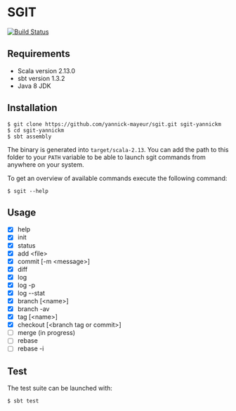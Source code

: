 # SGIT

[![Build Status](https://travis-ci.org/yannick-mayeur/sgit.svg?branch=master)](https://travis-ci.org/yannick-mayeur/sgit)

## Requirements

* Scala version 2.13.0
* sbt version 1.3.2
* Java 8 JDK

## Installation

```
$ git clone https://github.com/yannick-mayeur/sgit.git sgit-yannickm
$ cd sgit-yannickm
$ sbt assembly
```

The binary is generated into `target/scala-2.13`. You can add the
path to this folder to your `PATH` variable to be able to launch sgit
commands from anywhere on your system.

To get an overview of available commands execute the following command:

```
$ sgit --help
```

## Usage

- [x] help
- [x] init
- [x] status
- [x] add \<file\>
- [x] commit \[-m \<message\>\]
- [x] diff
- [x] log
- [x] log -p
- [x] log --stat
- [x] branch \[\<name\>\]
- [x] branch -av
- [x] tag \[\<name\>\]
- [x] checkout \[\<branch tag or commit\>\]
- [ ] merge (in progress)
- [ ] rebase
- [ ] rebase -i

## Test

The test suite can be launched with:

```
$ sbt test
```
